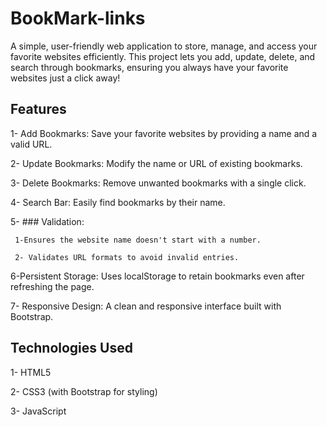 # BookMark-links
A simple, user-friendly web application to store, manage, and access your favorite websites efficiently. This project lets you add, update, delete, and search through bookmarks, ensuring you always have your favorite websites just a click away!



## Features

1- Add Bookmarks: Save your favorite websites by providing a name and a valid URL.

2- Update Bookmarks: Modify the name or URL of existing bookmarks.

3- Delete Bookmarks: Remove unwanted bookmarks with a single click.

4- Search Bar: Easily find bookmarks by their name.

5- ### Validation:

     1-Ensures the website name doesn't start with a number.
  
     2- Validates URL formats to avoid invalid entries.

6-Persistent Storage: Uses localStorage to retain bookmarks even after refreshing the page.

7- Responsive Design: A clean and responsive interface built with Bootstrap.



## Technologies Used
1- HTML5

2- CSS3 (with Bootstrap for styling)

3- JavaScript
  
